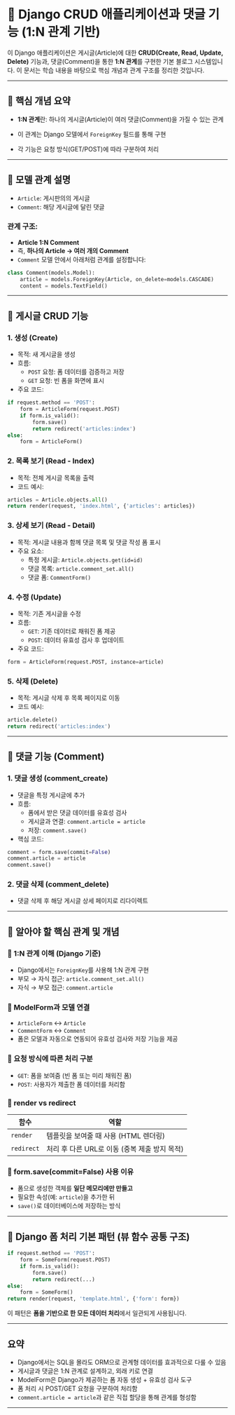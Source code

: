 # 🔷 Django CRUD 애플리케이션과 댓글 기능 (1:N 관계 기반)

이 Django 애플리케이션은 게시글(Article)에 대한 **CRUD(Create, Read, Update, Delete)** 기능과, 댓글(Comment)을 통한 **1:N 관계**를 구현한 기본 블로그 시스템입니다. 이 문서는 학습 내용을 바탕으로 핵심 개념과 관계 구조를 정리한 것입니다.

---

## 🔹 핵심 개념 요약

- **1:N 관계**란: 하나의 게시글(Article)이 여러 댓글(Comment)을 가질 수 있는 관계
- 이 관계는 Django 모델에서 `ForeignKey` 필드를 통해 구현

- 각 기능은 요청 방식(GET/POST)에 따라 구분하여 처리

---

## 🔹 모델 관계 설명

- `Article`: 게시판의의 게시글
- `Comment`: 해당 게시글에 달린 댓글

### 관계 구조:
- **Article 1:N Comment**
- 즉, **하나의 Article → 여러 개의 Comment**
- `Comment` 모델 안에서 아래처럼 관계를 설정합니다:

```python
class Comment(models.Model):
    article = models.ForeignKey(Article, on_delete=models.CASCADE)
    content = models.TextField()
```

---

## 🔹 게시글 CRUD 기능

### 1. 생성 (Create)
- 목적: 새 게시글을 생성
- 흐름:
  - `POST` 요청: 폼 데이터를 검증하고 저장
  - `GET` 요청: 빈 폼을 화면에 표시
- 주요 코드:
```python
if request.method == 'POST':
    form = ArticleForm(request.POST)
    if form.is_valid():
        form.save()
        return redirect('articles:index')
else:
    form = ArticleForm()
```

### 2. 목록 보기 (Read - Index)
- 목적: 전체 게시글 목록을 출력
- 코드 예시:
```python
articles = Article.objects.all()
return render(request, 'index.html', {'articles': articles})
```

### 3. 상세 보기 (Read - Detail)
- 목적: 게시글 내용과 함께 댓글 목록 및 댓글 작성 폼 표시
- 주요 요소:
  - 특정 게시글: `Article.objects.get(id=id)`
  - 댓글 목록: `article.comment_set.all()`
  - 댓글 폼: `CommentForm()`

### 4. 수정 (Update)
- 목적: 기존 게시글을 수정
- 흐름:
  - `GET`: 기존 데이터로 채워진 폼 제공
  - `POST`: 데이터 유효성 검사 후 업데이트
- 주요 코드:
```python
form = ArticleForm(request.POST, instance=article)
```

### 5. 삭제 (Delete)
- 목적: 게시글 삭제 후 목록 페이지로 이동
- 코드 예시:
```python
article.delete()
return redirect('articles:index')
```

---

## 🔹 댓글 기능 (Comment)

### 1. 댓글 생성 (comment_create)
- 댓글을 특정 게시글에 추가
- 흐름:
  - 폼에서 받은 댓글 데이터를 유효성 검사
  - 게시글과 연결: `comment.article = article`
  - 저장: `comment.save()`
- 핵심 코드:
```python
comment = form.save(commit=False)
comment.article = article
comment.save()
```

### 2. 댓글 삭제 (comment_delete)
- 댓글 삭제 후 해당 게시글 상세 페이지로 리다이렉트

---

## 🔹 알아야 할 핵심 관계 및 개념

### 🔸 1:N 관계 이해 (Django 기준)
- Django에서는 `ForeignKey`를 사용해 1:N 관계 구현
- 부모 → 자식 접근: `article.comment_set.all()`
- 자식 → 부모 접근: `comment.article`

### 🔸 ModelForm과 모델 연결
- `ArticleForm` ↔ `Article`
- `CommentForm` ↔ `Comment`
- 폼은 모델과 자동으로 연동되어 유효성 검사와 저장 기능을 제공

### 🔸 요청 방식에 따른 처리 구분
- `GET`: 폼을 보여줌 (빈 폼 또는 미리 채워진 폼)
- `POST`: 사용자가 제출한 폼 데이터를 처리함

### 🔸 render vs redirect
| 함수      | 역할                                            |
|-----------|-------------------------------------------------|
| `render`  | 템플릿을 보여줄 때 사용 (HTML 렌더링)             |
| `redirect`| 처리 후 다른 URL로 이동 (중복 제출 방지 목적)     |

### 🔸 form.save(commit=False) 사용 이유
- 폼으로 생성한 객체를 **일단 메모리에만 만들고**
- 필요한 속성(예: `article`)을 추가한 뒤
- `save()`로 데이터베이스에 저장하는 방식

---

## 🔹 Django 폼 처리 기본 패턴 (뷰 함수 공통 구조)

```python
if request.method == 'POST':
    form = SomeForm(request.POST)
    if form.is_valid():
        form.save()
        return redirect(...)
else:
    form = SomeForm()
return render(request, 'template.html', {'form': form})
```

이 패턴은 **폼을 기반으로 한 모든 데이터 처리**에서 일관되게 사용됩니다.

---

## 요약

- Django에서는 SQL을 몰라도 ORM으로 관계형 데이터를 효과적으로 다룰 수 있음
- 게시글과 댓글은 1:N 관계로 설계하고, 외래 키로 연결
- ModelForm은 Django가 제공하는 폼 자동 생성 + 유효성 검사 도구
- 폼 처리 시 POST/GET 요청을 구분하여 처리함
- `comment.article = article`과 같은 직접 할당을 통해 관계를 형성함

---